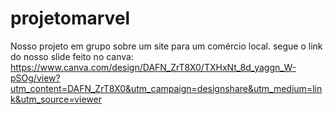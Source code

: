 # projetomarvel
Nosso projeto em grupo sobre um site para um comércio local.
segue o link do nosso slide feito no canva: https://www.canva.com/design/DAFN_ZrT8X0/TXHxNt_8d_yaggn_W-pSOg/view?utm_content=DAFN_ZrT8X0&utm_campaign=designshare&utm_medium=link&utm_source=viewer 
